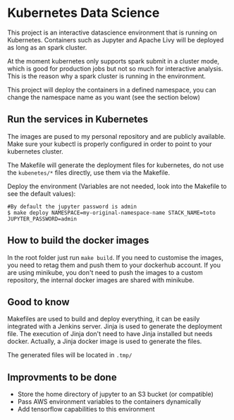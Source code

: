 # Kubernetes Data Science
This project is an interactive datascience environment that is running on Kubernetes. Containers such as Jupyter and Apache Livy will be deployed as long as an spark cluster.

At the moment kubernetes only supports spark submit in a cluster mode, which is good for production jobs but not so much for interactive analysis. This is the reason why a spark cluster is running in the environment.

This project will deploy the containers in a defined namespace, you can change the namespace name as you want (see the section below)

## Run the services in Kubernetes
The images are pused to my personal repository and are publicly available. Make sure your kubectl is properly configured in order to point to your kubernetes cluster.

The Makefile will generate the deployment files for kubernetes, do not use the `kubenetes/*` files directly, use them via the Makefile.

Deploy the environment (Variables are not needed, look into the Makefile to see the default values):
```
#By default the jupyter password is admin
$ make deploy NAMESPACE=my-original-namespace-name STACK_NAME=toto JUPYTER_PASSWORD=admin
```

## How to build the docker images
In the root folder just run `make build`. If you need to customise the images, you need to retag them and push them to your dockerhub account. If you are using minikube, you don't need to push the images to a custom repository, the internal docker images are shared with minikube.

## Good to know
Makefiles are used to build and deploy everything, it can be easily integrated with a Jenkins server.
Jinja is used to generate the deployment file. The execution of Jinja don't need to have Jinja installed but needs docker. Actually, a Jinja docker image is used to generate the files.

The generated files will be located in `.tmp/`

## Improvments to be done
- Store the home directory of jupyter to an S3 bucket (or compatible)
- Pass AWS environment variables to the containers dynamically
- Add tensorflow capabilities to this environment
